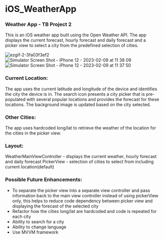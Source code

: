 # iOS_WeatherApp

### Weather App - TB Project 2
This is an iOS weather app built using the Open Weather API. The app displays the current forecast, hourly forecast and daily forecast and a picker view to select a city from the predefined selection of cities.

![ezgif-2-3fa03f3ef2](https://user-images.githubusercontent.com/26723281/217882166-3d7f16ed-759c-41e8-8a5f-347bfbe0ad1d.gif)
![Simulator Screen Shot - iPhone 12 - 2023-02-09 at 11 38 09](https://user-images.githubusercontent.com/26723281/217882329-12c731d5-51f8-4bb6-9cd1-bd0b4fd67bbe.png)
![Simulator Screen Shot - iPhone 12 - 2023-02-09 at 11 37 50](https://user-images.githubusercontent.com/26723281/217882345-f0d99997-b6a6-424d-8167-ce33caae0cfd.png)



### Current Location: 
The app uses the current latitude and longitude of the device and identifies the city the device is in. The search icon presents a city picker that is pre-populated with several popular locations and provides the forecast for these locations. The background image is updated based on the city selected.

### Other Cities:
The app uses hardcoded long/lat to retrieve the weather of the location for the cities in the picker view.

### Layout: 
WeatherMainViewController - displays the current weather, hourly forecast and daily forecast
PickerView - selection of cities to select from including current location(default)

### Possible Future Enhancements:
- To separate the picker view into a separate view controller and pass information back to the main view controller instead of using pickerView only, this helps to reduce code dependency between picker view and displaying the forecast of the selected city
- Refactor how the cities long/lat are hardcoded and code is repeated for each city
- Ability to search for a city
- Ability to change language
- Use MVVM framework

